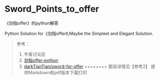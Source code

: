 # Sword_Points_to_offer
《剑指offer》的python解答

Python Solution for《剑指offer》,Maybe the Simplest and Elegant Solution.

> 参考：
> 1. 牛客讨论区
> 2. [剑指offer-python](https://kaiyuanyokii2n.com/offer-python.html)
> 3. [darkTianTian/sword-for-offer](https://github.com/darkTianTian/sword-for-offer)
++++++++
> 题目详情见【参考2】
> 提供Markdown和pdf版本下载打印

